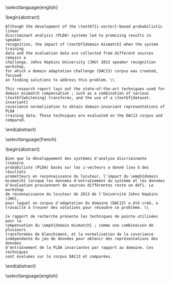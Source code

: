 \selectlanguage{english}

\begin{abstract}

    Although the development of the \textbf{i-vector}-based probabilistic linear
    discriminant analysis (PLDA) systems led to promising results in speaker
    recognition, the impact of \textbf{domain mismatch} when the system training
    data and the evaluation data are collected from different sources remains a
    challenge. Johns Hopkins University (JHU) 2013 speaker recognition workshop,
    for which a domain adaptation challenge (DAC13) corpus was created, focused
    on finding solutions to address this problem. \\

    This research report lays out the state-of-the-art techniques used for
    domain mismatch compensation ; such as a combination of various
    \textbf{whitening} transforms, and the use of a \textbf{dataset-invariant}
    covariance normalization to obtain domain-invariant representations of PLDA
    training data. Those techniques are evaluated on the DAC13 corpus and
    compared.

\end{abstract}

\selectlanguage{french}

\begin{abstract}

    Bien que le développement des systèmes d'analyse discriminante linéaire
    probabiliste (PLDA) basés sur les i-vecteurs a donné lieu à des résultats
    prometteurs en reconnaissance du locuteur, l'impact du \emph{domain
    mismatch} lorsque les données d'entraînement du système et les données
    d'évaluation proviennent de sources différentes reste un défi. Le workshop
    de reconnaissance du locuteur de 2013 de l'Université Johns Hopkins (JHU),
    pour lequel un corpus d'adaptation du domaine (DAC13) a été créé, a
    travaillé à trouver des solutions pour résoudre ce problème. \\

    Ce rapport de recherche présente les techniques de pointe utilisées pour la
    compensation du \emph{domain mismatch} ; comme une combinaison de plusieurs
    transformées de blanchiment, et la normalisation de la covariance
    indépendante du jeu de données pour obtenir des représentations des données
    d'entraînement de la PLDA invariantes par rapport au domaine. Ces techniques
    sont évaluées sur le corpus DAC13 et comparées.

\end{abstract}

\selectlanguage{english}
